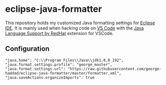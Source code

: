 # eclipse-java-formatter

This repository holds my customized Java formatting settings for [Eclipse IDE](https://www.eclipse.org/ide/). It is mainly used when hacking code on [VS Code](https://code.visualstudio.com/) with the [Java Language Support by RedHat](https://github.com/redhat-developer/vscode-java) extension for VSCode.

## Configuration

```properties
"java.home": "C:\\Program Files\\Java\\jdk1.8.0_192",
"java.format.settings.profile": "george_master",
"java.format.settings.url": "https://raw.githubusercontent.com/george-haddad/eclipse-java-formatter/master/formatter.xml",
"java.saveActions.organizeImports": true
```